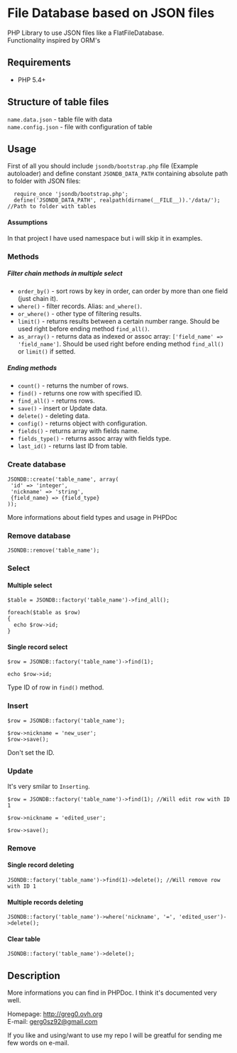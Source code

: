 File Database based on JSON files
=============

PHP Library to use JSON files like a FlatFileDatabase.   
Functionality inspired by ORM's

Requirements
-------
- PHP 5.4+

Structure of table files
-------

`name.data.json` - table file with data   
`name.config.json` - file with configuration of table

    
Usage
------

First of all you should include `jsondb/bootstrap.php` file (Example autoloader) and define constant `JSONDB_DATA_PATH` containing absolute path to folder with JSON files:

      require_once 'jsondb/bootstrap.php';
      define('JSONDB_DATA_PATH', realpath(dirname(__FILE__)).'/data/'); //Path to folder with tables

#### Assumptions

In that project I have used namespace but i will skip it in examples.

### Methods

##### Filter chain methods in multiple select

- `order_by()` - sort rows by key in order, can order by more than one field (just chain it). 
- `where()` - filter records. Alias: `and_where()`.
- `or_where()` - other type of filtering results. 
- `limit()` - returns results between a certain number range. Should be used right before ending method `find_all()`.
- `as_array()` - returns data as indexed or assoc array: `['field_name' => 'field_name']`. Should be used right before ending method `find_all()` or `limit()` if setted.

##### Ending methods

- `count()` - returns the number of rows.
- `find()` - returns one row with specified ID.
- `find_all()` - returns rows.
- `save()` - insert or Update data.
- `delete()` - deleting data.
- `config()` - returns object with configuration.
- `fields()` - returns array with fields name.
- `fields_type()` - returns assoc array with fields type.
- `last_id()` - returns last ID from table.

### Create database

    JSONDB::create('table_name', array(
     'id' => 'integer',
     'nickname' => 'string',
     {field_name} => {field_type}
    ));

More informations about field types and usage in PHPDoc
	
### Remove database

    JSONDB::remove('table_name');

### Select

#### Multiple select

    $table = JSONDB::factory('table_name')->find_all();
    
    foreach($table as $row)
    {
      echo $row->id;
    }

#### Single record select

    $row = JSONDB::factory('table_name')->find(1);

    echo $row->id;

Type ID of row in `find()` method.

### Insert

    $row = JSONDB::factory('table_name');
    
    $row->nickname = 'new_user';
    $row->save();

Don't set the ID.

### Update

It's very smilar to `Inserting`.

    $row = JSONDB::factory('table_name')->find(1); //Will edit row with ID 1

    $row->nickname = 'edited_user';

    $row->save();

### Remove

#### Single record deleting

    JSONDB::factory('table_name')->find(1)->delete(); //Will remove row with ID 1

#### Multiple records deleting

    JSONDB::factory('table_name')->where('nickname', '=', 'edited_user')->delete();

#### Clear table

    JSONDB::factory('table_name')->delete();

Description
------

More informations you can find in PHPDoc. I think it's documented very well.

Homepage: <http://greg0.ovh.org>   
E-mail: <gerg0sz92@gmail.com>

If you like and using/want to use my repo I will be greatful for sending me few words on e-mail.